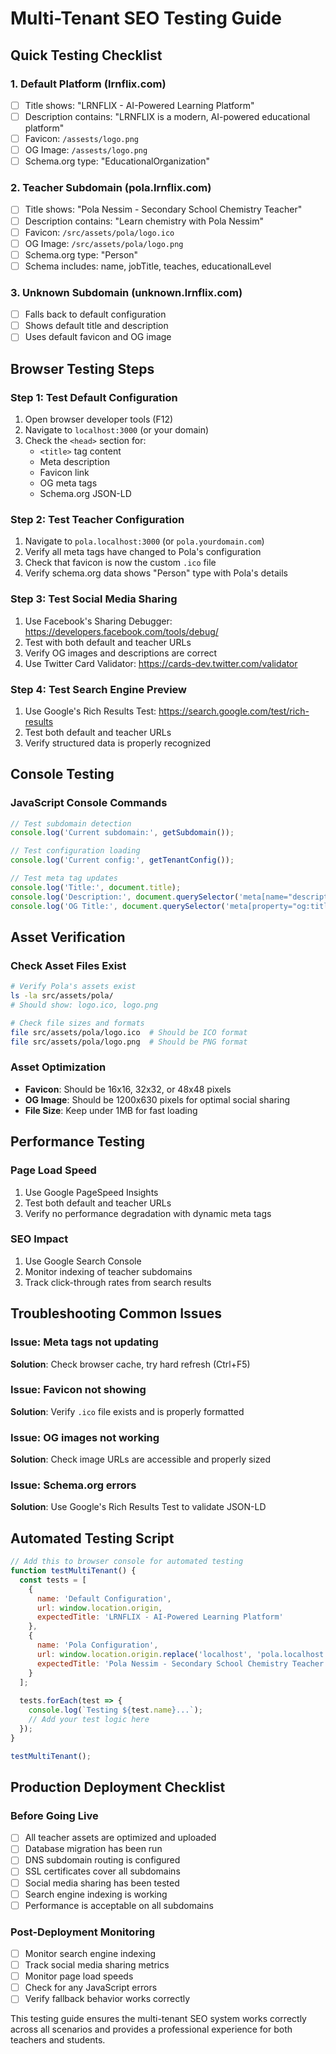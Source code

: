 # Multi-Tenant SEO Testing Guide

## Quick Testing Checklist

### 1. Default Platform (lrnflix.com)
- [ ] Title shows: "LRNFLIX - AI-Powered Learning Platform"
- [ ] Description contains: "LRNFLIX is a modern, AI-powered educational platform"
- [ ] Favicon: `/assests/logo.png`
- [ ] OG Image: `/assests/logo.png`
- [ ] Schema.org type: "EducationalOrganization"

### 2. Teacher Subdomain (pola.lrnflix.com)
- [ ] Title shows: "Pola Nessim - Secondary School Chemistry Teacher"
- [ ] Description contains: "Learn chemistry with Pola Nessim"
- [ ] Favicon: `/src/assets/pola/logo.ico`
- [ ] OG Image: `/src/assets/pola/logo.png`
- [ ] Schema.org type: "Person"
- [ ] Schema includes: name, jobTitle, teaches, educationalLevel

### 3. Unknown Subdomain (unknown.lrnflix.com)
- [ ] Falls back to default configuration
- [ ] Shows default title and description
- [ ] Uses default favicon and OG image

## Browser Testing Steps

### Step 1: Test Default Configuration
1. Open browser developer tools (F12)
2. Navigate to `localhost:3000` (or your domain)
3. Check the `<head>` section for:
   - `<title>` tag content
   - Meta description
   - Favicon link
   - OG meta tags
   - Schema.org JSON-LD

### Step 2: Test Teacher Configuration
1. Navigate to `pola.localhost:3000` (or `pola.yourdomain.com`)
2. Verify all meta tags have changed to Pola's configuration
3. Check that favicon is now the custom `.ico` file
4. Verify schema.org data shows "Person" type with Pola's details

### Step 3: Test Social Media Sharing
1. Use Facebook's Sharing Debugger: https://developers.facebook.com/tools/debug/
2. Test with both default and teacher URLs
3. Verify OG images and descriptions are correct
4. Use Twitter Card Validator: https://cards-dev.twitter.com/validator

### Step 4: Test Search Engine Preview
1. Use Google's Rich Results Test: https://search.google.com/test/rich-results
2. Test both default and teacher URLs
3. Verify structured data is properly recognized

## Console Testing

### JavaScript Console Commands
```javascript
// Test subdomain detection
console.log('Current subdomain:', getSubdomain());

// Test configuration loading
console.log('Current config:', getTenantConfig());

// Test meta tag updates
console.log('Title:', document.title);
console.log('Description:', document.querySelector('meta[name="description"]').content);
console.log('OG Title:', document.querySelector('meta[property="og:title"]').content);
```

## Asset Verification

### Check Asset Files Exist
```bash
# Verify Pola's assets exist
ls -la src/assets/pola/
# Should show: logo.ico, logo.png

# Check file sizes and formats
file src/assets/pola/logo.ico  # Should be ICO format
file src/assets/pola/logo.png  # Should be PNG format
```

### Asset Optimization
- **Favicon**: Should be 16x16, 32x32, or 48x48 pixels
- **OG Image**: Should be 1200x630 pixels for optimal social sharing
- **File Size**: Keep under 1MB for fast loading

## Performance Testing

### Page Load Speed
1. Use Google PageSpeed Insights
2. Test both default and teacher URLs
3. Verify no performance degradation with dynamic meta tags

### SEO Impact
1. Use Google Search Console
2. Monitor indexing of teacher subdomains
3. Track click-through rates from search results

## Troubleshooting Common Issues

### Issue: Meta tags not updating
**Solution**: Check browser cache, try hard refresh (Ctrl+F5)

### Issue: Favicon not showing
**Solution**: Verify `.ico` file exists and is properly formatted

### Issue: OG images not working
**Solution**: Check image URLs are accessible and properly sized

### Issue: Schema.org errors
**Solution**: Use Google's Rich Results Test to validate JSON-LD

## Automated Testing Script

```javascript
// Add this to browser console for automated testing
function testMultiTenant() {
  const tests = [
    {
      name: 'Default Configuration',
      url: window.location.origin,
      expectedTitle: 'LRNFLIX - AI-Powered Learning Platform'
    },
    {
      name: 'Pola Configuration',
      url: window.location.origin.replace('localhost', 'pola.localhost'),
      expectedTitle: 'Pola Nessim - Secondary School Chemistry Teacher'
    }
  ];
  
  tests.forEach(test => {
    console.log(`Testing ${test.name}...`);
    // Add your test logic here
  });
}

testMultiTenant();
```

## Production Deployment Checklist

### Before Going Live
- [ ] All teacher assets are optimized and uploaded
- [ ] Database migration has been run
- [ ] DNS subdomain routing is configured
- [ ] SSL certificates cover all subdomains
- [ ] Social media sharing has been tested
- [ ] Search engine indexing is working
- [ ] Performance is acceptable on all subdomains

### Post-Deployment Monitoring
- [ ] Monitor search engine indexing
- [ ] Track social media sharing metrics
- [ ] Monitor page load speeds
- [ ] Check for any JavaScript errors
- [ ] Verify fallback behavior works correctly

This testing guide ensures the multi-tenant SEO system works correctly across all scenarios and provides a professional experience for both teachers and students.
